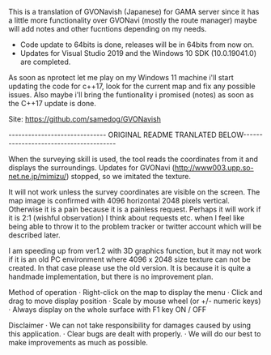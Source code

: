 This is a translation of GVONavish (Japanese) for GAMA server since it has a little more functionality over GVONavi (mostly the route manager) maybe will add notes and other fucntions depending on my needs.


- Code update to 64bits is done, releases will be in 64bits from now on.
- Updates for Visual Studio 2019 and the Windows 10 SDK (10.0.19041.0) are completed.


As soon as nprotect let me play on my Windows 11 machine i'll start updating the code for c++17, look for the current map and fix any possible issues.
Also maybe i'll bring the funtionality i promised (notes) as soon as the C++17 update is done.


Site:
https://github.com/samedog/GVONavish


------------------------------ ORIGINAL README TRANLATED BELOW---------------------------------------


When the surveying skill is used, the tool reads the coordinates from it and displays the surroundings.
Updates for GVONavi (http://www003.upp.so-net.ne.jp/mimizu/) stopped, so we imitated the texture.


It will not work unless the survey coordinates are visible on the screen.
The map image is confirmed with 4096 horizontal 2048 pixels vertical.
Otherwise it is a pain because it is a painless request. Perhaps it will work if it is 2:1 (wishful observation) I think about requests etc. when I feel like being able to throw it to the problem tracker or twitter account which will be described later.

I am speeding up from ver1.2 with 3D graphics function, but it may not work if it is an old PC environment where 4096 x 2048 size texture can not be created.
In that case please use the old version.
It is because it is quite a handmade implementation, but there is no improvement plan.


Method of operation
· Right-click on the map to display the menu
· Click and drag to move display position
· Scale by mouse wheel (or +/- numeric keys)
· Always display on the whole surface with F1 key ON / OFF


Disclaimer
· We can not take responsibility for damages caused by using this application.
· Clear bugs are dealt with properly.
· We will do our best to make improvements as much as possible.

